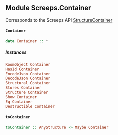 ## Module Screeps.Container

Corresponds to the Screeps API [StructureContainer](http://support.screeps.com/hc/en-us/articles/208435885-StructureContainer)

#### `Container`

``` purescript
data Container :: *
```

##### Instances
``` purescript
RoomObject Container
HasId Container
EncodeJson Container
DecodeJson Container
Structural Container
Stores Container
Structure Container
Show Container
Eq Container
Destructible Container
```

#### `toContainer`

``` purescript
toContainer :: AnyStructure -> Maybe Container
```



